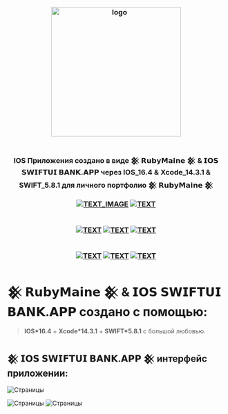 <h3 align="center">
<br />
<img src="https://rubymaine.000webhostapp.com/rubymaine/my.rubymaine.IOS.SWIFTUI.BANK.APP/00.png" alt="logo" width="300" />
<br />
<br />

IOS Приложения создано в виде 𒆜 𝗥𝘂𝗯𝘆𝗠𝗮𝗶𝗻𝗲 𒆜 & 𝗜𝗢𝗦 𝗦𝗪𝗜𝗙𝗧𝗨𝗜 𝗕𝗔𝗡𝗞.𝗔𝗣𝗣 через IOS_16.4 & Xcode_14.3.1 & SWIFT_5.8.1 для личного портфолио 𒆜 𝗥𝘂𝗯𝘆𝗠𝗮𝗶𝗻𝗲 𒆜

[![TEXT_IMAGE](https://img.shields.io/badge/GitHub-EE0000??style=for-the-badge&logo=github&logoColor=white)](https://github.com/)
[![TEXT](https://img.shields.io/badge/LICENSE:_MIT/APACHE-v2.0-EE0000??style=for-the-badge&logo=LibreOffice&logoColor=white)](#)
<br /><br /><br />
[![TEXT](https://img.shields.io/badge/IOS_версия:-v16.4-EE0000??style=for-the-badge&logo=appstore&logoColor=white)](#)
[![TEXT](https://img.shields.io/badge/Xcode_версия:-v14.3.1-EE0000??style=for-the-badge&logo=xcode&logoColor=white)](#)
[![TEXT](https://img.shields.io/badge/SWIFT_версия:-v5.8.1-EE0000??style=for-the-badge&logo=swift&logoColor=white)](#)
<br /><br /><br />
[![TEXT](https://img.shields.io/badge/Телеграм_Канал:-@RUBYMAINE-EE0000??style=for-the-badge&logo=telegram&logoColor=blue)](https://t.me/rubymaine)
[![TEXT](https://img.shields.io/badge/Автор:-RUBYMAINE-CC342D??style=for-the-badge&logo=ruby&logoColor=white)](#)
[![TEXT](https://img.shields.io/badge/Дата_и_время_разработки:-[𝟭𝟬.𝟬𝟴.𝟮𝟬𝟮𝟯]-EE0000??style=for-the-badge&logo=rescuetime&logoColor=blue)](#)

</h3>

# 𒆜 𝗥𝘂𝗯𝘆𝗠𝗮𝗶𝗻𝗲 𒆜 & 𝗜𝗢𝗦 𝗦𝗪𝗜𝗙𝗧𝗨𝗜 𝗕𝗔𝗡𝗞.𝗔𝗣𝗣 создано с помощью:
> **IOS*16.4** + **Xcode*14.3.1** + **SWIFT*5.8.1** с большой любовью.

## 𒆜 𝗜𝗢𝗦 𝗦𝗪𝗜𝗙𝗧𝗨𝗜 𝗕𝗔𝗡𝗞.𝗔𝗣𝗣 𒆜 интерфейс приложении:
![Страницы](https://rubymaine.000webhostapp.com/rubymaine/my.rubymaine.IOS.SWIFTUI.BANK.APP/1.jpg?raw=true)

![Страницы](https://rubymaine.000webhostapp.com/rubymaine/my.rubymaine.IOS.SWIFTUI.BANK.APP/4+1.png?raw=true)
![Страницы](https://rubymaine.000webhostapp.com/rubymaine/my.rubymaine.IOS.SWIFTUI.BANK.APP/4+2.png?raw=true)
